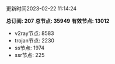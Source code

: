 更新时间2023-02-22 11:14:24

**总订阅: 207**
**总节点: 35949**
**有效节点: 13012**
- v2ray节点: 8583
- trojan节点: 2230
- ss节点: 1974
- ssr节点: 225
